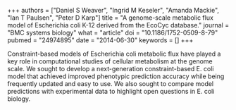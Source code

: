 +++
authors = ["Daniel S Weaver", "Ingrid M Keseler", "Amanda Mackie", "Ian T Paulsen", "Peter D Karp"]
title = "A genome-scale metabolic flux model of Escherichia coli K-12 derived from the EcoCyc database."
journal = "BMC systems biology"
what = "article"
doi = "10.1186/1752-0509-8-79"
pubmed = "24974895"
date = "2014-06-30"
keywords = []
+++

Constraint-based models of Escherichia coli metabolic flux have played a key role in computational studies of cellular metabolism at the genome scale. We sought to develop a next-generation constraint-based E. coli model that achieved improved phenotypic prediction accuracy while being frequently updated and easy to use. We also sought to compare model predictions with experimental data to highlight open questions in E. coli biology.